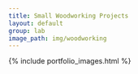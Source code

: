 ```yaml
---
title: Small Woodworking Projects
layout: default
group: lab
image_path: img/woodworking
---
```


{% include portfolio_images.html %}
